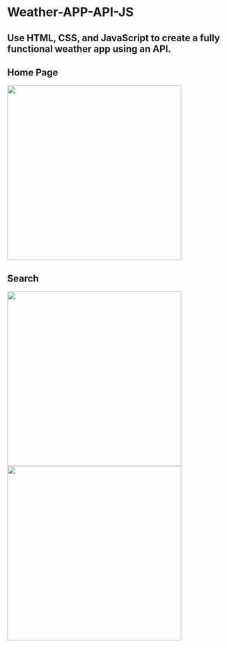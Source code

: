 # Weather-APP-API-JS
## Use HTML, CSS, and JavaScript to create a fully functional weather app using an API.

## Home Page
 <img src="https://i.ibb.co/0f2g5Yf/sk.png"  height="400">
 
## Search
<img src="https://i.ibb.co/r0bQ1X6/wash.png"  height="400">
<img src="https://i.ibb.co/x73pRjf/london.png"  height="400">
